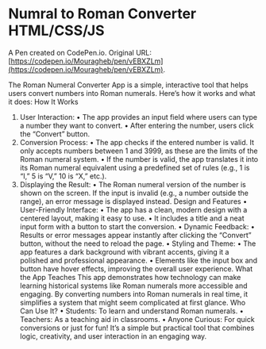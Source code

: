 # Numral to Roman Converter HTML/CSS/JS

A Pen created on CodePen.io. Original URL: [https://codepen.io/Mouragheb/pen/vEBXZLm](https://codepen.io/Mouragheb/pen/vEBXZLm).

The Roman Numeral Converter App is a simple, interactive tool that helps users convert numbers into Roman numerals. Here’s how it works and what it does:
How It Works
1. User Interaction:
• The app provides an input field where users can type a number they want to convert.
• After entering the number, users click the “Convert” button.
2. Conversion Process:
• The app checks if the entered number is valid. It only accepts numbers between 1 and 3999, as these are the limits of the Roman numeral system.
• If the number is valid, the app translates it into its Roman numeral equivalent using a predefined set of rules (e.g., 1 is “I,” 5 is “V,” 10 is “X,” etc.).
3. Displaying the Result:
• The Roman numeral version of the number is shown on the screen. If the input is invalid (e.g., a number outside the range), an error message is displayed instead.
Design and Features
• User-Friendly Interface:
• The app has a clean, modern design with a centered layout, making it easy to use.
• It includes a title and a neat input form with a button to start the conversion.
• Dynamic Feedback:
• Results or error messages appear instantly after clicking the “Convert” button, without the need to reload the page.
• Styling and Theme:
• The app features a dark background with vibrant accents, giving it a polished and professional appearance.
• Elements like the input box and button have hover effects, improving the overall user experience.
What the App Teaches
This app demonstrates how technology can make learning historical systems like Roman numerals more accessible and engaging. By converting numbers into Roman numerals in real time, it simplifies a system that might seem complicated at first glance.
Who Can Use It?
• Students: To learn and understand Roman numerals.
• Teachers: As a teaching aid in classrooms.
• Anyone Curious: For quick conversions or just for fun!
It’s a simple but practical tool that combines logic, creativity, and user interaction in an engaging way.
